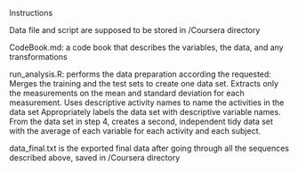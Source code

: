 Instructions

Data file and script are supposed to be stored in /Coursera directory

CodeBook.md: a code book that describes the variables, the data, and any transformations 

run_analysis.R: performs the data preparation according the requested:
  Merges the training and the test sets to create one data set.
  Extracts only the measurements on the mean and standard deviation for each measurement.
  Uses descriptive activity names to name the activities in the data set
  Appropriately labels the data set with descriptive variable names.
  From the data set in step 4, creates a second, independent tidy data set with the average of each variable for each activity and each subject.

data_final.txt is the exported final data after going through all the sequences described above, saved in /Coursera directory

